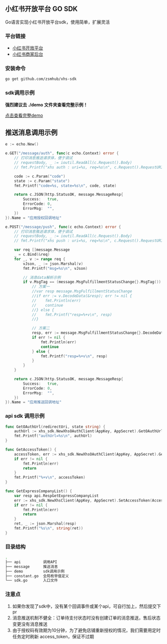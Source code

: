 ## 小红书开放平台 GO SDK

Go语言实现小红书开放平台sdk，使用简单，扩展灵活

### 平台链接

- [小红书开放平台](https://open.xiaohongshu.com/home?from=/application/subscribeMsg)
- [小红书商家后台](https://customer.xiaohongshu.com/login?service=https://ark.xiaohongshu.com/ark/login)

### 安装命令

```sh
go get github.com/zsmhub/xhs-sdk
```

### sdk调用示例

**强烈建议去 ./demo 文件夹查看完整示例！**

[点击查看完整demo](https://github.com/zsmhub/xhs-sdk/tree/main/demo)

## 推送消息调用示例

```go
e := echo.New()

e.GET("/message/auth", func(c echo.Context) error {
    // 打印消息推送请求体，便于调试
    // requestBody, _ := ioutil.ReadAll(c.Request().Body)
    // fmt.Printf("xhs auth : uri=%s, req=%s\n", c.Request().RequestURI, string(requestBody))

    code := c.Param("code")
    state := c.Param("state")
    fmt.Printf("code=%s, state=%s\n", code, state)

    return c.JSON(http.StatusOK, message.MessageResp{
        Success:   true,
        ErrorCode: 0,
        ErrorMsg:  "",
    })
}).Name = "应用授权回调地址"

e.POST("/message/push", func(c echo.Context) error {
    // 打印消息推送请求体，便于调试
    // requestBody, _ := ioutil.ReadAll(c.Request().Body)
    // fmt.Printf("xhs push : uri=%s, req=%s\n", c.Request().RequestURI, string(requestBody))

    var req []message.Message
    _ = c.Bind(&req)
    for _, v := range req {
        vJson, _ := json.Marshal(v)
        fmt.Printf("msg=%s\n", vJson)

        // 消息data解析示例
        if v.MsgTag == (message.MsgFulfillmentStatusChange{}.MsgTag()) {
            // 方案一
            //var resp message.MsgFulfillmentStatusChange
            //if err := v.DecodeData(&resp); err != nil {
            //    fmt.Println(err)
            //    continue
            //} else {
            //    fmt.Printf("resp=%+v\n", resp)
            //}

            // 方案二
            resp, err := message.MsgFulfillmentStatusChange{}.DecodeData(v.Data)
            if err != nil {
                fmt.Println(err)
                continue
            } else {
                fmt.Printf("resp=%+v\n", resp)
            }
        }
    }

    return c.JSON(http.StatusOK, message.MessageResp{
        Success:   true,
        ErrorCode: 0,
        ErrorMsg:  "",
    })
}).Name = "应用推送回调地址"
```

### api sdk 调用示例

```go
func GetOAuthUrl(redirectUri, state string) {
	authUrl := xhs_sdk.NewXhsOAuthClient(AppKey, AppSecret).GetOAuthUrl(redirectUri, state)
	fmt.Printf("authUrl=%s\n", authUrl)
}

func GetAccessToken() {
	accessToken, err := xhs_sdk.NewXhsOAuthClient(AppKey, AppSecret).GetAccessToken(Code)
	if err != nil {
		fmt.Println(err)
		return
	}
	fmt.Printf("%+v\n", accessToken)
}

func GetExpressCompanyList() {
	var resp api.RespGetExpressCompanyList
	err := xhs_sdk.NewXhsClient(AppKey, AppSecret).SetAccessToken(AccessToken).Post(api.ReqGetExpressCompanyList{}, &resp)
	if err != nil {
		fmt.Println(err)
		return
	}
	ret, _ := json.Marshal(resp)
	fmt.Printf("%s\n", string(ret))
}
```

### 目录结构

```sh
.
├── api          调用API
├── message      推送消息
├── demo         sdk调用示例
├── constant.go  全局枚举值定义
└── sdk.go       入口文件
```

### 注意点

1. 如果你发现了sdk中，没有某个回调事件或某个api，可自行加上，然后提交下pr
2. 消息推送机制不健全：订单待支付状态时没有创建订单的消息推送，售后状态变更没有消息推送
3. 由于授权码有效期为10分钟，为了避免店铺重新授权的情况，我们需要用定时任务定时刷新 access_token，保证不过期